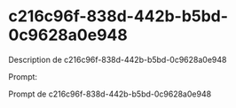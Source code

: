 # c216c96f-838d-442b-b5bd-0c9628a0e948

Description de c216c96f-838d-442b-b5bd-0c9628a0e948

Prompt:

Prompt de c216c96f-838d-442b-b5bd-0c9628a0e948